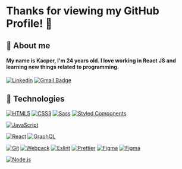 # Thanks for viewing my GitHub Profile! 👋

## 🙍 About me

#### My name is Kacper, I'm 24 years old. I love working in React JS and learning new things related to programming.

[![Linkedin](https://img.shields.io/badge/-LinkedIn-blue?style=flat-square&logo=Linkedin&logoColor=white&link=https://www.linkedin.com/in/zielinskikacper/)](https://www.linkedin.com/in/zielinskikacper/)
[![Gmail Badge](https://img.shields.io/badge/-Gmail-c14438?style=flat-square&logo=Gmail&logoColor=white&link=mailto:kacperzielinski.primary@gmail.com)](mailto:kacperzielinski.primary@gmail.com)

## 🔧 Technologies
[![HTML5](https://img.shields.io/badge/-HTML5-E34F26?style=flat-square&logo=html5&logoColor=white&link=https://github.com/gasparuss/)](https://github.com/gasparuss/)
[![CSS3](https://img.shields.io/badge/-CSS3-1572B6?style=flat-square&logo=css3&link=https://github.com/gasparuss/)](https://github.com/gasparuss/)
[![Sass](https://img.shields.io/badge/-Sass-black?style=flat-square&logo=Sass&logoColor=pink)](https://github.com/gasparuss/)
[![Styled Components](https://img.shields.io/badge/-StyledComponents-black?style=flat-square&logo=Styled-Components)](https://github.com/gasparuss/)

[![JavaScript](https://img.shields.io/badge/-JavaScript-black?style=flat-square&logo=javascript&link=https://github.com/gasparuss/)](https://github.com/gasparuss/)

[![React](https://img.shields.io/badge/-React-black?style=flat-square&logo=react)](https://github.com/gasparuss/)
[![GraphQL](https://img.shields.io/badge/-GraphQL-E10098?style=flat-square&logo=graphql&link=https://github.com/gasparuss/)](https://github.com/gasparuss/)

[![Git](https://img.shields.io/badge/-Git-black?style=flat-square&logo=git&link=https://github.com/gasparuss/)](https://github.com/gasparuss/)
[![Webpack](https://img.shields.io/badge/-Webpack-blue?style=flat-square&logo=Webpack&logoColor=white)](https://github.com/gasparuss/)
[![Eslint](https://img.shields.io/badge/-Eslint-purple?style=flat-square&logo=Eslint&logoColor=white)](https://github.com/gasparuss/)
[![Prettier](https://img.shields.io/badge/-Prettier-black?style=flat-square&logo=Prettier&logoColor=white)](https://github.com/gasparuss/)
[![Figma](https://img.shields.io/badge/-Figma-gray?style=flat-square&logo=Figma)](https://github.com/gasparuss/)
[![Figma](https://img.shields.io/badge/-MySQL-1572B6?style=flat-square&logo=MySQL&logoColor=white)](https://github.com/gasparuss/)

[![Node.js](https://img.shields.io/badge/-Node.js-green?style=flat-square&logo=Node.js)](https://github.com/gasparuss/)
